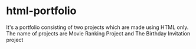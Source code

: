 # html-portfolio
It's a portfolio consisting of two projects which are made using HTML only. The name of projects are Movie Ranking Project and The Birthday Invitation project
